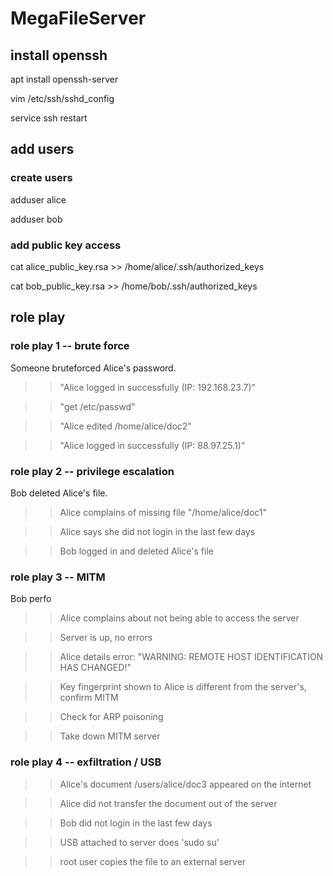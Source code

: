 # MegaFileServer

## install openssh

apt install openssh-server

vim /etc/ssh/sshd_config

service ssh restart

## add users 

### create users

adduser alice

adduser bob

### add public key access

cat alice_public_key.rsa >> /home/alice/.ssh/authorized_keys

cat bob_public_key.rsa >> /home/bob/.ssh/authorized_keys


## role play 

### role play 1 -- brute force

Someone bruteforced Alice's password.

>> "Alice logged in successfully (IP: 192.168.23.7)" 

>> "get /etc/passwd"

>> "Alice edited /home/alice/doc2"

>> "Alice logged in successfully (IP: 88.97.25.1)" 

### role play 2 -- privilege escalation

Bob deleted Alice's file.

>> Alice complains of missing file "/home/alice/doc1"

>> Alice says she did not login in the last few days

>> Bob logged in and deleted Alice's file

### role play 3 -- MITM

Bob perfo

>> Alice complains about not being able to access the server 

>> Server is up, no errors

>> Alice details error: "WARNING: REMOTE HOST IDENTIFICATION HAS CHANGED!"

>> Key fingerprint shown to Alice is different from the server's, confirm MITM

>> Check for ARP poisoning

>> Take down MITM server

### role play 4 -- exfiltration / USB

>> Alice's document /users/alice/doc3 appeared on the internet

>> Alice did not transfer the document out of the server

>> Bob did not login in the last few days

>> USB attached to server does 'sudo su' 

>> root user copies the file to an external server








